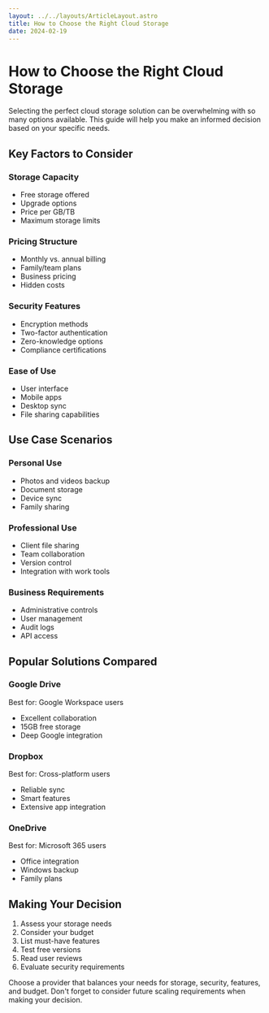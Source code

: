```yaml
---
layout: ../../layouts/ArticleLayout.astro
title: How to Choose the Right Cloud Storage
date: 2024-02-19
---
```


# How to Choose the Right Cloud Storage

Selecting the perfect cloud storage solution can be overwhelming with so many options available. This guide will help you make an informed decision based on your specific needs.

## Key Factors to Consider

### Storage Capacity
- Free storage offered
- Upgrade options
- Price per GB/TB
- Maximum storage limits

### Pricing Structure
- Monthly vs. annual billing
- Family/team plans
- Business pricing
- Hidden costs

### Security Features
- Encryption methods
- Two-factor authentication
- Zero-knowledge options
- Compliance certifications

### Ease of Use
- User interface
- Mobile apps
- Desktop sync
- File sharing capabilities

## Use Case Scenarios

### Personal Use
- Photos and videos backup
- Document storage
- Device sync
- Family sharing

### Professional Use
- Client file sharing
- Team collaboration
- Version control
- Integration with work tools

### Business Requirements
- Administrative controls
- User management
- Audit logs
- API access

## Popular Solutions Compared

### Google Drive
Best for: Google Workspace users
- Excellent collaboration
- 15GB free storage
- Deep Google integration

### Dropbox
Best for: Cross-platform users
- Reliable sync
- Smart features
- Extensive app integration

### OneDrive
Best for: Microsoft 365 users
- Office integration
- Windows backup
- Family plans

## Making Your Decision

1. Assess your storage needs
2. Consider your budget
3. List must-have features
4. Test free versions
5. Read user reviews
6. Evaluate security requirements

Choose a provider that balances your needs for storage, security, features, and budget. Don't forget to consider future scaling requirements when making your decision.